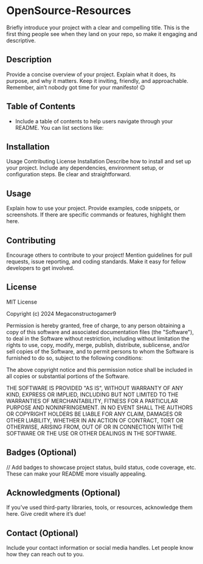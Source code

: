 # OpenSource-Resources
Briefly introduce your project with a clear and compelling title. This is the first thing people see when they land on your repo, so make it engaging and descriptive.

## Description
Provide a concise overview of your project. Explain what it does, its purpose, and why it matters. Keep it inviting, friendly, and approachable. Remember, ain’t nobody got time for your manifesto! 😉

## Table of Contents
* Include a table of contents to help users navigate through your README. You can list sections like:

## Installation
Usage
Contributing
License
Installation
Describe how to install and set up your project. Include any dependencies, environment setup, or configuration steps. Be clear and straightforward.

## Usage
Explain how to use your project. Provide examples, code snippets, or screenshots. If there are specific commands or features, highlight them here.

## Contributing
Encourage others to contribute to your project! Mention guidelines for pull requests, issue reporting, and coding standards. Make it easy for fellow developers to get involved.

## License
MIT License

Copyright (c) 2024 Megaconstructogamer9

Permission is hereby granted, free of charge, to any person obtaining a copy
of this software and associated documentation files (the "Software"), to deal
in the Software without restriction, including without limitation the rights
to use, copy, modify, merge, publish, distribute, sublicense, and/or sell
copies of the Software, and to permit persons to whom the Software is
furnished to do so, subject to the following conditions:

The above copyright notice and this permission notice shall be included in all
copies or substantial portions of the Software.

THE SOFTWARE IS PROVIDED "AS IS", WITHOUT WARRANTY OF ANY KIND, EXPRESS OR
IMPLIED, INCLUDING BUT NOT LIMITED TO THE WARRANTIES OF MERCHANTABILITY,
FITNESS FOR A PARTICULAR PURPOSE AND NONINFRINGEMENT. IN NO EVENT SHALL THE
AUTHORS OR COPYRIGHT HOLDERS BE LIABLE FOR ANY CLAIM, DAMAGES OR OTHER
LIABILITY, WHETHER IN AN ACTION OF CONTRACT, TORT OR OTHERWISE, ARISING FROM,
OUT OF OR IN CONNECTION WITH THE SOFTWARE OR THE USE OR OTHER DEALINGS IN THE
SOFTWARE.

## Badges (Optional)
// Add badges to showcase project status, build status, code coverage, etc. These can make your README more visually appealing.

## Acknowledgments (Optional)
If you’ve used third-party libraries, tools, or resources, acknowledge them here. Give credit where it’s due!

## Contact (Optional)
Include your contact information or social media handles. Let people know how they can reach out to you.
